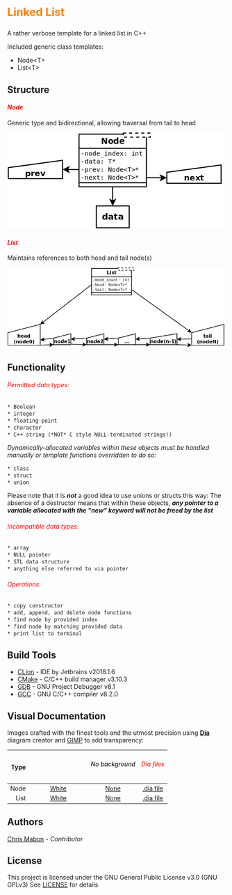 <p style="color: #ff7e00; font-size: 1.8em;"><strong>Linked List</strong></p>

A rather verbose template for a linked list in C++

Included generic class templates:

* Node\<T\>
* List\<T\>


<h2 style="color: ff7e00;">Structure</h2>

<h4 style="color: #ff0000;"><em>Node</em></h4>

Generic type and bidirectional, allowing traversal from tail to head

![Node structural diagram](img/node_layout_transp.png)


<h4 style="color: #ff0000;"><em>List</em></h4>

Maintains references to both head and tail node(s)

![Linked list structural diagram](img/list_layout_transp.png)


<h2 style="color: ff7e00;">Functionality</h2>

<h6 style="color: #ff0000;"><em>Permitted data types:</em></h6>

```
* Boolean
* integer
* floating-point
* character
* C++ string (*NOT* C style NULL-terminated strings!)
```

_Dynamically-allocated variables within these objects must be handled manually or template functions
overridden to do so:_

```
* class
* struct
* union
```

 Please note that it is _**not**_ a good idea to use unions or structs this way: The absence of a destructor
 means that within these objects, _**any pointer to a variable allocated with the "new" keyword will not
 be freed by the list**_

<h6 style="color: #ff0000;"><em>Incompatible data types:</em></h6>

```
* array
* NULL pointer
* STL data structure
* anything else referred to via pointer
```

<h6 style="color: #ff0000;"><em>Operations:</em></h6>

```
* copy constructor
* add, append, and delete node functions
* find node by provided index
* find node by matching provided data
* print list to terminal
```


<h2 style="color: ff7e00;">Build Tools</h2>

* [CLion](https://www.jetbrains.com/clion/documentation/) -  IDE by Jetbrains v2018.1.6
* [CMake](https://cmake.org/documentation/) - C/C++ build manager v3.10.3
* [GDB](https://www.gnu.org/software/gdb/documentation/) - GNU Project Debugger v8.1
* [GCC](https://gcc.gnu.org/onlinedocs/) - GNU C/C++ compiler v8.2.0


<h2 style="color: ff7e00;">Visual Documentation</h2>

Images crafted with the finest tools and the utmost precision using **[Dia](http://dia-installer.de/index.html.en)**
diagram creator and [GIMP](https://www.gimp.org/) to add transparency:

 Type | <h6 style="color: #ffffff;">White background</h6> | <h6 style="color: #000000;">No background</h6> | <h6 style="color: #ff0000;">Dia files</h6>
 ---: | :---: | :---: | :---:
 Node | [White](img/node_layout_white.png) | [None](img/node_layout_transp.png) | [.dia file](img/node_layout.dia)
 List | [White](img/list_layout_white.png) | [None](img/list_layout_transp.png) | [.dia file](img/list_layout.dia)


<h2 style="color: ff7e00;">Authors</h2>

[Chris Mabon](https://github.com/chrismabon) - *Contributor*


<h2 style="color: ff7e00;">License</h2>

This project is licensed under the GNU General Public License v3.0 (GNU GPLv3)
See [LICENSE](LICENSE.md) for details
